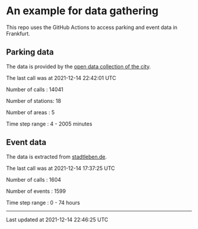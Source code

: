 # An example for data gathering

This repo uses the GitHub Actions to access parking and event data in Frankfurt.

## Parking data
The data is provided by the [open data collection of the city](https://www.offenedaten.frankfurt.de/).

The last call was at 2021-12-14 22:42:01 UTC

Number of calls   : 14041

Number of stations:    18

Number of areas   :     5

Time step range   :     4 -  2005 minutes


## Event data
The data is extracted from [stadtleben.de](https://stadtleben.de/frankfurt/).

The last call was at 2021-12-14 17:37:25 UTC

Number of calls   : 1604

Number of events  : 1599

Time step range   :    0 -   74 hours


----

Last updated at 2021-12-14 22:46:25 UTC
